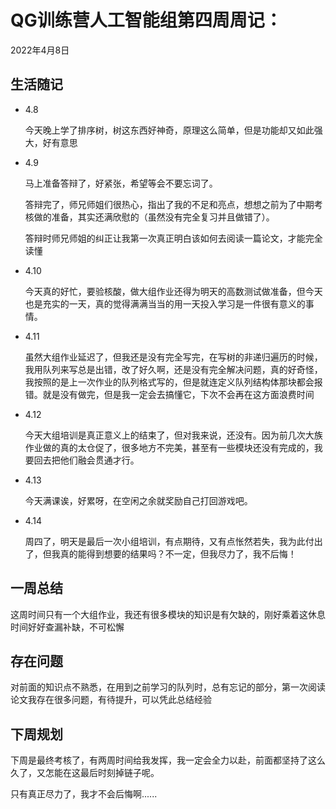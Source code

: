 # QG训练营人工智能组第四周周记：
2022年4月8日

## 生活随记

- 4.8

  今天晚上学了排序树，树这东西好神奇，原理这么简单，但是功能却又如此强大，好有意思

- 4.9

  马上准备答辩了，好紧张，希望等会不要忘词了。

  答辩完了，师兄师姐们很热心，指出了我的不足和亮点，想想之前为了中期考核做的准备，其实还满欣慰的（虽然没有完全复习并且做错了）。

  答辩时师兄师姐的纠正让我第一次真正明白该如何去阅读一篇论文，才能完全读懂

- 4.10

  今天真的好忙，要验核酸，做大组作业还得为明天的高数测试做准备，但今天也是充实的一天，真的觉得满满当当的用一天投入学习是一件很有意义的事情。

- 4.11

  虽然大组作业延迟了，但我还是没有完全写完，在写树的非递归遍历的时候，我用队列来写总是出错，改了好久啊，还是没有完全解决问题，真的好奇怪，我按照的是上一次作业的队列格式写的，但是就连定义队列结构体那块都会报错。就是没有做完，但是我一定会去搞懂它，下次不会再在这方面浪费时间

- 4.12

  今天大组培训是真正意义上的结束了，但对我来说，还没有。因为前几次大族作业做的真的太仓促了，很多地方不完美，甚至有一些模块还没有完成的，我要回去把他们融会贯通才行。

- 4.13

  今天满课诶，好累呀，在空闲之余就奖励自己打回游戏吧。

- 4.14

  周四了，明天是最后一次小组培训，有点期待，又有点怅然若失，我为此付出了，但我真的能得到想要的结果吗？不一定，但我尽力了，我不后悔！
  
  

## 一周总结

这周时间只有一个大组作业，我还有很多模块的知识是有欠缺的，刚好乘着这休息时间好好查漏补缺，不可松懈

## 存在问题

对前面的知识点不熟悉，在用到之前学习的队列时，总有忘记的部分，第一次阅读论文我存在很多问题，有待提升，可以凭此总结经验

## 下周规划

下周是最终考核了，有两周时间给我发挥，我一定会全力以赴，前面都坚持了这么久了，又怎能在这最后时刻掉链子呢。

只有真正尽力了，我才不会后悔啊......
